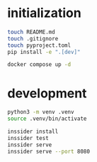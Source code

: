# initialization

```sh
touch README.md
touch .gitignore
touch pyproject.toml
pip install -e ".[dev]"

docker compose up -d
```

# development

```sh
python3 -m venv .venv
source .venv/bin/activate

inssider install
inssider test
inssider serve
inssider serve --port 8080
```

